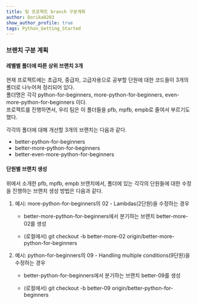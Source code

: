 ```yaml
---
title: 팀 프로젝트 branch 구분계획
author: Dorika0203  
show_author_profile: true
tags: Python_Getting_Started
---
```


### 브랜치 구분 계획

#### 레벨별 폴더에 따른 상위 브랜치 3개


현재 프로젝트에는 초급자, 중급자, 고급자용으로 공부할 단원에 대한 코드들이 3개의 폴더로 나누어져 정리되어 있다.<br/>폴더명은 각각 python-for-beginners, more-python-for-beginners, even-more-python-for-beginners 이다.<br/>프로젝트를 진행하면서, 우리 팀은 이 폴더들을 pfb, mpfb, empb로 줄여서 부르기도 했다.

각각의 폴더에 대해 개선할 3개의 브랜치는 다음과 같다.

- better-python-for-beginners
- better-more-python-for-beginners
- better-even-more-python-for-beginners

#### 단원별 브랜치 생성

위에서 소개한 pfb, mpfb, empb 브랜치에서, 폴더에 있는 각각의 단원들에 대한 수정을 진행하는 브랜치 생성 방법은 다음과 같다.

1. 예시: more-python-for-beginners의 02 - Lambdas(2단원)을 수정하는 경우

    + better-more-python-for-beginners에서 분기하는 브랜치 better-more-02를 생성
    
    + (로컬에서) git checkout -b better-more-02 origin/better-more-python-for-beginners
  
  
2. 예시: python-for-beginners의 09 - Handling multiple conditions(9단원)을 수정하는 경우

    + better-python-for-beginners에서 분기하는 브랜치 better-09를 생성
    
    + (로컬에서) git checkout -b better-09 origin/better-python-for-beginners
  

